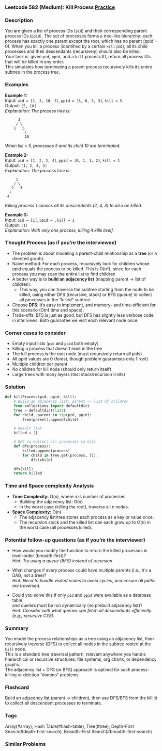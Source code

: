 ### Leetcode 582 (Medium): Kill Process [Practice](https://leetcode.com/problems/kill-process)

### Description  
You are given a list of process IDs (`pid`) and their corresponding parent process IDs (`ppid`). The set of processes forms a tree-like hierarchy: each process has exactly one parent except the root, which has no parent (ppid = 0). When you kill a process (identified by a certain `kill` pid), all its child processes and their descendants (recursively) should also be killed.  
Your task is: given `pid`, `ppid`, and a `kill` process ID, return all process IDs that will be killed in any order.  
This simulates how terminating a parent process recursively kills its entire subtree in the process tree.

### Examples  

**Example 1:**  
Input: `pid = [1, 3, 10, 5]`, `ppid = [3, 0, 5, 3]`, `kill = 5`  
Output: `[5, 10]`  
*Explanation: The process tree is:*
```
      3
     / \
    1   5
         \
         10
```
*When kill = 5, processes 5 and its child 10 are terminated.*

**Example 2:**  
Input: `pid = [1, 2, 3, 4]`, `ppid = [0, 1, 1, 2]`, `kill = 1`  
Output: `[1, 2, 4, 3]`  
*Explanation: The process tree is:*
```
     1
    / \
   2   3
  /
 4
```
*Killing process 1 causes all its descendants (2, 4, 3) to also be killed.*

**Example 3:**  
Input: `pid = [1]`, `ppid = `, `kill = 1`  
Output: `[1]`  
*Explanation: With only one process, killing it kills itself.*

### Thought Process (as if you’re the interviewee)  
- The problem is about modeling a parent-child relationship as a **tree** (or a directed graph).
- Naive method: For each process, recursively look for children whose ppid equals the process to be killed. This is O(n²), since for each process you may scan the entire list to find children.
- A better way is to **build an adjacency list** (mapping parent -> list of children).
  - This way, you can traverse the subtree starting from the node to be killed, using either DFS (recursive, stack) or BFS (queue) to collect all processes in the "killed" subtree.
- Choose **DFS**: It’s easy to implement, and memory- and time-efficient for this scenario (O(n) time and space).
- Trade-offs: BFS is just as good, but DFS has slightly less verbose code in interviews. Both guarantee we visit each relevant node once.

### Corner cases to consider  
- Empty input lists (`pid` and `ppid` both empty)
- Killing a process that doesn't exist in the tree
- The kill process is the root node (must recursively return all pids)
- All ppid values are 0 (forest, though problem guarantees only 1 root)
- Multiple children per parent
- No children for kill node (should only return itself)
- Large trees with many layers (test stack/recursion limits)

### Solution

```python
def killProcess(pid, ppid, kill):
    # Build an adjacency list: parent -> list of children
    from collections import defaultdict
    tree = defaultdict(list)
    for child, parent in zip(pid, ppid):
        tree[parent].append(child)

    # Result list
    killed = []
    
    # DFS to collect all processes to kill
    def dfs(process):
        killed.append(process)
        for child in tree.get(process, []):
            dfs(child)
    
    dfs(kill)
    return killed
```

### Time and Space complexity Analysis  

- **Time Complexity:** O(n), where n is number of processes.  
  - Building the adjacency list: O(n)  
  - In the worst case (killing the root), traverse all n nodes.
- **Space Complexity:** O(n)  
  - The adjacency list/tree stores each process as a key or value once.
  - The recursion stack and the killed list can each grow up to O(n) in the worst case (all processes killed).

### Potential follow-up questions (as if you’re the interviewer)  

- How would you modify the function to return the killed processes in level-order (breadth-first)?  
  *Hint: Try using a queue (BFS) instead of recursion.*

- What changes if every process could have multiple parents (i.e., it's a DAG, not a tree)?  
  *Hint: Need to handle visited nodes to avoid cycles, and ensure all paths are traversed.*

- Could you solve this if only `pid` and `ppid` were available as a database table  
  and queries must be run dynamically (no prebuilt adjacency list)?  
  *Hint: Consider with what queries can fetch all descendants efficiently (e.g., recursive CTE).*

### Summary
You model the process relationships as a tree using an adjacency list, then recursively traverse (DFS) to collect all nodes in the subtree rooted at the `kill` node.  
This is a standard tree traversal pattern, relevant anywhere you handle hierarchical or recursive structures: file systems, org charts, or dependency graphs.  
The adjacency list + DFS (or BFS) approach is optimal for such process-killing or deletion “domino” problems.


### Flashcard
Build an adjacency list (parent → children), then use DFS/BFS from the kill id to collect all descendant processes to terminate.

### Tags
Array(#array), Hash Table(#hash-table), Tree(#tree), Depth-First Search(#depth-first-search), Breadth-First Search(#breadth-first-search)

### Similar Problems
